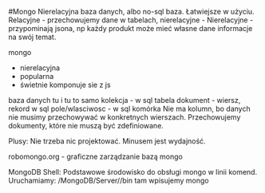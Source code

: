 #Mongo
Nierelacyjna baza danych, albo no-sql baza.
Łatwiejsze w użyciu.
Relacyjne - przechowujemy dane w tabelach, nierelacyjne -
Nierelacyjne - przypominają jsona, np każdy produkt może
mieć własne dane informacje na swój temat.

mongo

- nierelacyjna
- popularna
- świetnie komponuje sie z js

baza danych tu i tu to samo
kolekcja - w sql tabela
dokument - wiersz, rekord w sql
pole/wlasciwosc - w sql komórka
Nie ma kolumn, bo danych nie musimy przechowywać w konkretnych wierszach. Przechowujemy dokumenty, które nie muszą być zdefiniowane.

Plusy:
Nie trzeba nic projektować.
Minusem jest wydajność.

robomongo.org - graficzne zarządzanie bazą mongo

MongoDB Shell: Podstawowe środowisko do obsługi mongo w linii komend.
Uruchamiamy: <Instalacyjny>/MongoDB/Server/<wersja>/bin tam wpisujemy mongo

